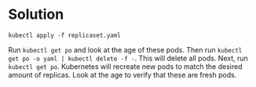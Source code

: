 # Solution

`kubectl apply -f replicaset.yaml`

Run `kubectl get po` and look at the age of these pods. Then run `kubectl get po -o yaml | kubectl delete -f -`. This will delete all pods. Next, run `kubectl get po`. Kubernetes will recreate new pods to match the desired amount of replicas. Look at the age to verify that these are fresh pods.